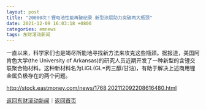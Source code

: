 ```yaml
---
layout: post
title: "20000次！锂电池性能再破纪录 新型涂层助力突破两大瓶颈"
date: 2021-12-09 16:03:18 +0800
categories: emnews
tags: 东财滚动新闻
---
```


一直以来，科学家们也是竭尽所能地寻找新方法来攻克这些瓶颈。据报道，美国阿肯色大学(the University of Arkansas)的研究人员近期开发了一种新型的含锂交联聚合物材料。这种新材料名为LiGL(GL=丙三醇/甘油)，有助于解决上述商用锂金属负极存在的两个问题。

<http://stock.eastmoney.com/news/1768,202112092208616480.html>

[返回东财滚动新闻](//finews.withounder.com/emnews/)｜[返回首页](//finews.withounder.com/)